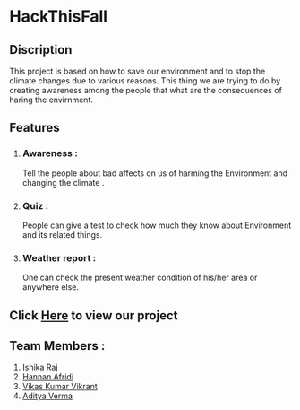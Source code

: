 # HackThisFall

## Discription
This project is based on how to save our environment and to stop the climate changes due to various reasons.
This thing we are trying to do by creating awareness among the people that what are the consequences of haring the envirnment.

## Features
1. ### Awareness : 
      Tell the people about bad affects on us of harming the Environment and changing the climate .

2. ### Quiz : 
      People can give a test to check how much they know about Environment and its related things.

3. ### Weather report : 
      One can check the present weather condition of his/her area or anywhere else.

 ## Click [Here](https://github.com) to view our project

## Team Members :
1. [Ishika Raj](https://github.com/ishika1501)
2. [Hannan Afridi](https://github.com/afridihannan)
3. [Vikas Kumar Vikrant](https://github.com/vvikrant456)
4. [Aditya Verma](https://github.com/vermastra)

